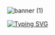 ![banner (1)](https://github.com/beerts/beerts/assets/133691749/77d7f617-65d1-4ccf-b93a-c169b11c9453)

[![Typing SVG](https://readme-typing-svg.herokuapp.com?font=Fira+Code&weight=1&size=35&duration=2000&pause=200&color=13CAF7&background=0C0C0C&multiline=true&width=1001&height=100&lines=%3CEstou+estudando+programa%C3%A7%C3%A3o+com+o+objetivo+de;conquistar+meu+primeiro+emprego%2Fest%C3%A1gio+%2F%3E;%E2%96%88%E2%96%88%E2%96%88%E2%96%88%E2%96%88%E2%96%88%E2%96%88%E2%96%88%E2%96%88%E2%96%88%E2%96%88%E2%96%88%E2%96%88%E2%96%88%E2%96%88%E2%96%88%E2%96%88%E2%96%88%E2%96%88%E2%96%88%E2%96%88%E2%96%88%E2%96%88%E2%96%88%E2%96%88%E2%96%88%E2%96%88%E2%96%88%E2%96%88%E2%96%88%E2%96%88%E2%96%88%E2%96%88%E2%96%88%E2%96%88%E2%96%88%E2%96%88%E2%96%88%E2%96%88%E2%96%88%E2%96%88%E2%96%88%E2%96%88%E2%96%88%E2%96%88%E2%96%88)](https://git.io/typing-svg)
